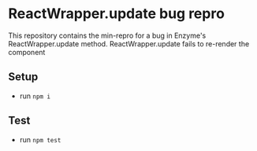 # ReactWrapper.update bug repro

This repository contains the min-repro for a bug in Enzyme's ReactWrapper.update method.
ReactWrapper.update fails to re-render the component

## Setup
- run `npm i`

## Test
- run `npm test`
